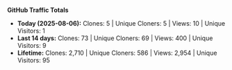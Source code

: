 
**GitHub Traffic Totals**

- **Today (2025-08-06):** Clones: 5 | Unique Cloners: 5 | Views: 10 | Unique Visitors: 1
- **Last 14 days:** Clones: 73 | Unique Cloners: 69 | Views: 400 | Unique Visitors: 9
- **Lifetime:** Clones: 2,710 | Unique Cloners: 586 | Views: 2,954 | Unique Visitors: 95
